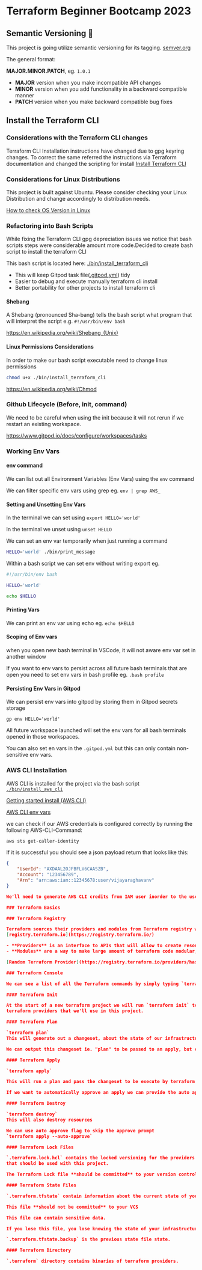 # Terraform Beginner Bootcamp 2023

## Semantic Versioning :mage:

This project is going utilize semantic versioning for its tagging.
[semver.org](https://semver.org/)

The general format:

**MAJOR.MINOR.PATCH**, eg. `1.0.1`

- **MAJOR** version when you make incompatible API changes
- **MINOR** version when you add functionality in a backward compatible manner
- **PATCH** version when you make backward compatible bug fixes

## Install the Terraform CLI

### Considerations with the Terraform CLI changes
Terraform CLI Installation instructions have changed due to gpg keyring changes. To correct the same referred the instructions via Terraform documentation and changed the scripting for install
[Install Terraform CLI](https://developer.hashicorp.com/terraform/tutorials/aws-get-started/install-cli)

### Considerations for Linux Distributions

This project is built against Ubuntu.
Please consider checking your Linux Distribution and change accordingly to 
distribution needs.

[How to check OS Version in Linux](https://www.cyberciti.biz/faq/how-to-check-os-version-in-linux-command-line/)

### Refactoring into Bash Scripts

While fixing the Terraform CLI gpg depreciation issues we notice that bash scripts steps were considerable amount more code.Decided to create bash script to install the terraform CLI

This bash script is located here: [./bin/install_terraform_cli](./bin/install_terraform_cli)

- This will keep Gitpod task file([.gitpod.yml](.gitpod.yml)) tidy
- Easier to debug and execute manually terraform cli install
- Better portability for other projects to install terraform cli

#### Shebang

A Shebang (pronounced Sha-bang) tells the bash script what program that will interpret the script
e.g. `#!/usr/bin/env bash`

https://en.wikipedia.org/wiki/Shebang_(Unix)

#### Linux Permissions Considerations

In order to make our bash script executable need to change linux permissions

```sh
chmod u+x ./bin/install_terraform_cli
```

https://en.wikipedia.org/wiki/Chmod

### Github Lifecycle (Before, init, command)

We need to be careful when using the init because it will not rerun if we restart an existing workspace.

https://www.gitpod.io/docs/configure/workspaces/tasks

### Working Env Vars

#### env command

We can list out all Environment Variables (Env Vars) using the `env` command

We can filter specific env vars using grep eg. `env | grep AWS_`


#### Setting and Unsetting Env Vars

In the terminal we can set using `export HELLO='world'`

In the terminal we unset using `unset HELLO`

We can set an env var temporarily when just running a command

```sh
HELLO='world' ./bin/print_message
```

Within a bash script we can set env without writing export eg.

```sh
#!/usr/bin/env bash

HELLO='world'

echo $HELLO
```

#### Printing Vars

We can print an env var using echo eg. `echo $HELLO`

#### Scoping of Env vars

when you open new bash terminal in VSCode, it will not aware env var set in another window

If you want to env vars to persist across all future bash terminals that are open you need to set
env vars in bash profile eg. `.bash profile`

#### Persisting Env Vars in Gitpod

We can persist env vars into gitpod by storing them in Gitpod secrets storage

```
gp env HELLO='world'
```

All future workspace launched will set the env vars for all bash terminals opened in those workspaces.

You can also set en vars in the `.gitpod.yml` but this can only contain non-sensitive env vars.

### AWS CLI Installation

AWS CLI is installed for the project via the
bash script [`./bin/install_aws_cli`](./bin/install_aws)

[Getting started install (AWS CLI)](https://docs.aws.amazon.com/cli/latest/userguide/getting-started-install.html)

[AWS CLI env vars](https://docs.aws.amazon.com/cli/latest/userguide/cli-configure-envvars.html)

we can check if our AWS credentials is configured correctly by running the following
AWS-CLI-Command:
```sh
aws sts get-caller-identity
```

If it is successful you should see a json payload return that looks like this:

```json
{
    "UserId": "AXDAAL2OJFBFLV6CAASZB",
    "Account": "123456789",
    "Arn": "arn:aws:iam::12345678:user/vijayaraghavanv"
}

We'll need to generate AWS CLI credits from IAM user inorder to the user AWS CLI.

### Terraform Basics

### Terraform Registry

Terraform sources their providers and modules from Terraform registry which is located at
[registry.terraform.io](https://registry.terraform.io/)

- **Providers** is an interface to APIs that will allow to create resources in terraform.
- **Modules** are a way to make large amount of terraform code modular, portable and sharable.

[Random Terraform Provider](https://registry.terraform.io/providers/hashicorp/random/)

### Terraform Console

We can see a list of all the Terraform commands by simply typing `terraform`

#### Terraform Init

At the start of a new terraform project we will run `terraform init` to download the binaries for the 
terraform providers that we'll use in this project.

#### Terraform Plan

`terraform plan`
This will generate out a changeset, about the state of our infrastructure and what will be changed.

We can output this changeset ie. "plan" to be passed to an apply, but often you can just ignore outputting.

#### Terraform Apply

`terraform apply`

This will run a plan and pass the changeset to be execute by terraform. Apply should prompt yes or no.

If we want to automatically approve an apply we can provide the auto approve flag eg. `terraform apply --auto-approve`

#### Terraform Destroy

`terraform destroy`
This will also destroy resources

We can use auto approve flag to skip the approve prompt
`terraform apply --auto-approve`

#### Terraform Lock Files

`.terraform.lock.hcl` contains the locked versioning for the providers or modules
that should be used with this project.

The Terraform Lock file **should be committed** to your version control system (vcs) eg. Github

#### Terraform State Files

`.terraform.tfstate` contain information about the current state of your infrastructure.

This file **should not be committed** to your VCS

This file can contain sensitive data.

If you lose this file, you lose knowing the state of your infrastructure

`.terraform.tfstate.backup` is the previous state file state.

#### Terraform Directory

`.terraform` directory contains binaries of terraform providers.
